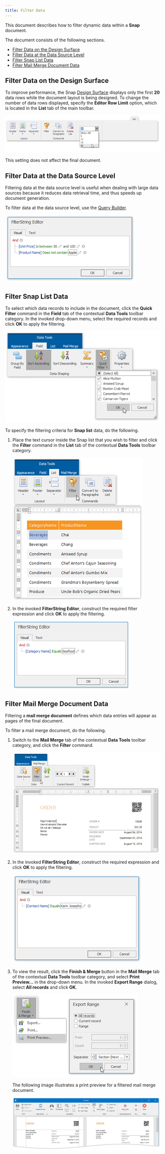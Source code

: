 ```yaml
---
title: Filter Data
---
```

This document describes how to filter dynamic data within a **Snap** document.

The document consists of the following sections.
* [Filter Data on the Design Surface](#filterdataindesignsurface)
* [Filter Data at the Data Source Level](#filterdataatthedatasourcelevel)
* [Filter Snap List Data](#filtersnaplistdata)
* [Filter Mail Merge Document Data](#filtermailmergedocumentdata)

## <a name="filterdataindesignsurface"/>Filter Data on the Design Surface
To improve performance, the Snap [Design Surface](../../../../interface-elements-for-desktop/articles/snap-reporting-engine/graphical-user-interface/snap-application-elements/design-surface.md) displays only the first **20** data rows while the document layout is being designed. To change the number of data rows displayed, specify the **Editor Row Limit** option, which is located in the **List** tab of the main toolbar.

![SnapControl-get-started-10](../../../images/Img18228.png)

This setting does not affect the final document.

## <a name="filterdataatthedatasourcelevel"/>Filter Data at the Data Source Level
Filtering data at the data source level is useful when dealing with large data sources because it reduces data retrieval time, and thus speeds up document generation.

To filter data at the data source level, use the [Query Builder](../../../../interface-elements-for-desktop/articles/snap-reporting-engine/connect-to-data/use-the-query-builder.md).

![query-designer-filter-editor](../../../images/Img22326.png)

## <a name="filtersnaplistdata"/>Filter Snap List Data
To select which data records to include in the document, click the **Quick Filter** command in the **Field** tab of the contextual **Data Tools** toolbar category. In the invoked drop-down menu, select the required records and click **OK** to apply the filtering.

![snap-quick-filter](../../../images/Img22398.png)

To specify the filtering criteria for **Snap list** data, do the following.
1. Place the text cursor inside the Snap list that you wish to filter and click the **Filter** command in the **List** tab of the contextual **Data Tools** toolbar category.
	
	![snap-filter-command](../../../images/Img22396.png)
2. In the invoked **FilterString Editor**, construct the required filter expression and click **OK** to apply the filtering.
	
	![snap-filter-string-editor](../../../images/Img22397.png)

## <a name="filtermailmergedocumentdata"/>Filter Mail Merge Document Data
Filtering a **mail merge document** defines which data entries will appear as pages of the final document.

To filter a mail merge document, do the following.
1. Switch to the **Mail Merge** tab of the contextual **Data Tools** toolbar category, and click the **Filter** command.
	
	![snap-mail-merge-filter-command](../../../images/Img22393.png)
2. In the invoked **FilterString Editor**, construct the required expression and click **OK** to apply the filtering.
	
	![snap-mail-merge-filter-string-editor](../../../images/Img22394.png)
3. To view the result, click the **Finish &amp; Merge** button in the **Mail Merge** tab of the contextual **Data Tools** toolbar category, and select **Print Preview...** in the drop-down menu. In the invoked **Export Range** dialog, select **All records** and click **OK**.
	
	![snap-mail-merge-print-preview](../../../images/Img22411.png)
	
	The following image illustrates a print preview for a filtered mail merge document.
	
	![snap-mail-merge-filter-preview](../../../images/Img22395.png)